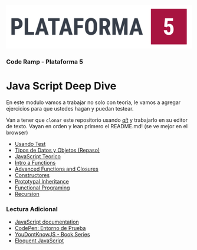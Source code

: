 
![Plataforma 5](./img/plataforma5.png)

### Code Ramp - Plataforma 5

# Java Script Deep Dive

En este modulo vamos a trabajar no solo con teoria, le vamos a agregar ejercicios para que ustedes hagan y puedan testear.

Van a tener que `clonar` este repositorio usando [_git_](../git) y trabajarlo en su editor de texto. Vayan en orden y lean primero el README.md! (se ve mejor en el browser)

* [Usando Test](./00-ProbandoTests/)
* [Tipos de Datos y Objetos (Repaso)](./01-Objetos/)
* [JavaScript Teorico](./02-JsTeorico/)
* [Intro a Functions](./03-Funciones1/)
* [Advanced Functions and Closures](./04-Funciones2)
* [Constructores](./05-Constructores)
* [Prototypal Inheritance](./06-Prototype)
* [Functional Programing](./07-ParadigmaFunctional)
* [Recursion](./08-Recursion)

### Lectura Adicional

* [JavaScript documentation](https://developer.mozilla.org/es/docs/Web/JavaScript)
* [CodePen: Entorno de Prueba](https://codepen.io/pen/)
* [YouDontKnowJS - Book Series](https://github.com/getify/You-Dont-Know-JS)
* [Eloquent JavaScript](http://eloquentjavascript.net/)

